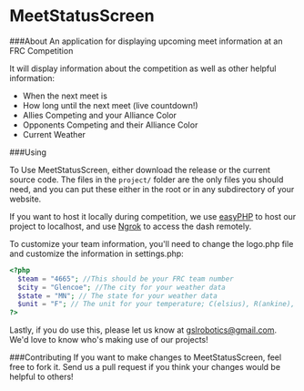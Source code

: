 MeetStatusScreen
================

###About
An application for displaying upcoming meet information at an FRC Competition

It will display information about the competition as well as other helpful information:

* When the next meet is
* How long until the next meet (live countdown!)
* Allies Competing and your Alliance Color
* Opponents Competing and their Alliance Color
* Current Weather

###Using

To Use MeetStatusScreen, either download the release or the current source code. The files in the ```project/``` folder are the only files you should need, and you can put these either in the root or in any subdirectory of your website.

If you want to host it locally during competition, we use [easyPHP](http://www.easyphp.org/) to host our project to localhost, and use [Ngrok](http://www.ngrok.com/) to access the dash remotely.

To customize your team information, you'll need to change the logo.php file and customize the information in settings.php:
```php
<?php
  $team = "4665"; //This should be your FRC team number
  $city = "Glencoe"; //The city for your weather data
  $state = "MN"; // The state for your weather data
  $unit = "F"; // The unit for your temperature; C(elsius), R(ankine), F(arenheit), or K(elvin)
?>
```
Lastly, if you do use this, please let us know at gslrobotics@gmail.com. We'd love to know who's making use of our projects!

###Contributing
If you want to make changes to MeetStatusScreen, feel free to fork it. Send us a pull request if you think your changes would be helpful to others!

